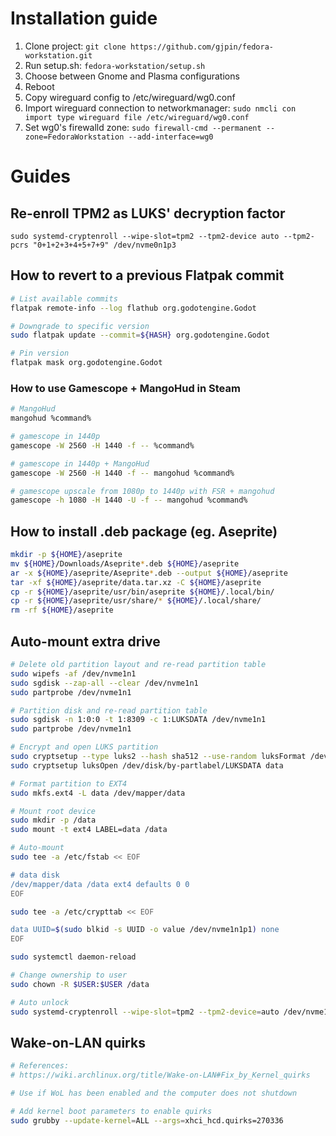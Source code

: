 # Installation guide

1. Clone project: `git clone https://github.com/gjpin/fedora-workstation.git`
2. Run setup.sh: `fedora-workstation/setup.sh`
3. Choose between Gnome and Plasma configurations
4. Reboot
5. Copy wireguard config to /etc/wireguard/wg0.conf
6. Import wireguard connection to networkmanager: `sudo nmcli con import type wireguard file /etc/wireguard/wg0.conf`
7. Set wg0's firewalld zone: `sudo firewall-cmd --permanent --zone=FedoraWorkstation --add-interface=wg0`

# Guides

## Re-enroll TPM2 as LUKS' decryption factor

`sudo systemd-cryptenroll --wipe-slot=tpm2 --tpm2-device auto --tpm2-pcrs "0+1+2+3+4+5+7+9" /dev/nvme0n1p3`

## How to revert to a previous Flatpak commit

```bash
# List available commits
flatpak remote-info --log flathub org.godotengine.Godot

# Downgrade to specific version
sudo flatpak update --commit=${HASH} org.godotengine.Godot

# Pin version
flatpak mask org.godotengine.Godot
```

### How to use Gamescope + MangoHud in Steam

```bash
# MangoHud
mangohud %command%

# gamescope in 1440p
gamescope -W 2560 -H 1440 -f -- %command%

# gamescope in 1440p + MangoHud
gamescope -W 2560 -H 1440 -f -- mangohud %command%

# gamescope upscale from 1080p to 1440p with FSR + mangohud
gamescope -h 1080 -H 1440 -U -f -- mangohud %command%
```

## How to install .deb package (eg. Aseprite)

```bash
mkdir -p ${HOME}/aseprite
mv ${HOME}/Downloads/Aseprite*.deb ${HOME}/aseprite
ar -x ${HOME}/aseprite/Aseprite*.deb --output ${HOME}/aseprite
tar -xf ${HOME}/aseprite/data.tar.xz -C ${HOME}/aseprite
cp -r ${HOME}/aseprite/usr/bin/aseprite ${HOME}/.local/bin/
cp -r ${HOME}/aseprite/usr/share/* ${HOME}/.local/share/
rm -rf ${HOME}/aseprite
```

## Auto-mount extra drive

```bash
# Delete old partition layout and re-read partition table
sudo wipefs -af /dev/nvme1n1
sudo sgdisk --zap-all --clear /dev/nvme1n1
sudo partprobe /dev/nvme1n1

# Partition disk and re-read partition table
sudo sgdisk -n 1:0:0 -t 1:8309 -c 1:LUKSDATA /dev/nvme1n1
sudo partprobe /dev/nvme1n1

# Encrypt and open LUKS partition
sudo cryptsetup --type luks2 --hash sha512 --use-random luksFormat /dev/disk/by-partlabel/LUKSDATA
sudo cryptsetup luksOpen /dev/disk/by-partlabel/LUKSDATA data

# Format partition to EXT4
sudo mkfs.ext4 -L data /dev/mapper/data

# Mount root device
sudo mkdir -p /data
sudo mount -t ext4 LABEL=data /data

# Auto-mount
sudo tee -a /etc/fstab << EOF

# data disk
/dev/mapper/data /data ext4 defaults 0 0
EOF

sudo tee -a /etc/crypttab << EOF

data UUID=$(sudo blkid -s UUID -o value /dev/nvme1n1p1) none
EOF

sudo systemctl daemon-reload

# Change ownership to user
sudo chown -R $USER:$USER /data

# Auto unlock
sudo systemd-cryptenroll --wipe-slot=tpm2 --tpm2-device=auto /dev/nvme1n1p1
```

## Wake-on-LAN quirks

```bash
# References:
# https://wiki.archlinux.org/title/Wake-on-LAN#Fix_by_Kernel_quirks

# Use if WoL has been enabled and the computer does not shutdown

# Add kernel boot parameters to enable quirks
sudo grubby --update-kernel=ALL --args=xhci_hcd.quirks=270336
```
